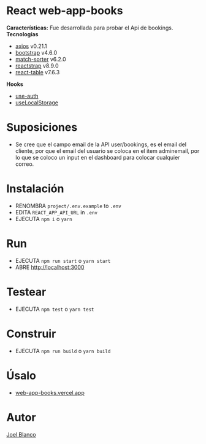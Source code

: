 # React web-app-books
**Características:**
Fue desarrollada para probar el Api de bookings.
**Tecnologías**
- [axios](https://github.com/axios/axios) v0.21.1
- [bootstrap](https://getbootstrap.com) v4.6.0
- [match-sorter](https://github.com/kentcdodds/match-sorter) v6.2.0
- [reactstrap](https://reactstrap.github.io) v8.9.0
- [react-table](https://react-table.tanstack.com) v7.6.3

**Hooks**
- [use-auth](https://usehooks.com/useAuth/)
- [useLocalStorage](https://usehooks.com/useLocalStorage/)
# Suposiciones
- Se cree que el campo email de la API user/bookings, es el email del cliente, por que el email del usuario se coloca en el item adminemail, por lo que se coloco un input en el dashboard para colocar cualquier correo.
# Instalación
- RENOMBRA `project/.env.example` to `.env`
- EDITA `REACT_APP_API_URL` in `.env`
- EJECUTA `npm i` o `yarn`
# Run
- EJECUTA  `npm run start` o `yarn start`
- ABRE [http://localhost:3000](http://localhost:3000)
# Testear
- EJECUTA  `npm test` o `yarn test`
# Construir
- EJECUTA  `npm run build` o `yarn build`
# Úsalo
- [web-app-books.vercel.app](https://web-app-books.vercel.app)
# Autor
[Joel Blanco](https://jblnco.herokuapp.com)